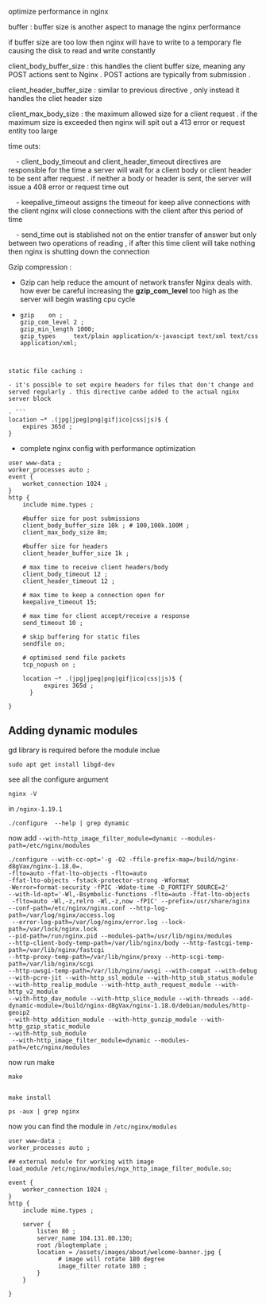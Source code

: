 optimize performance in nginx

buffer : buffer size is another aspect to manage the nginx  performance 

if buffer size are too low  then nginx will have to write to a temporary fle causing the disk to read  and write constantly

client_body_buffer_size : this handles the client buffer size, meaning any POST actions sent to Nginx . POST actions are typically from submission .

client_header_buffer_size : similar to previous directive , only instead it handles the cliet header size 

client_max_body_size : the maximum allowed size for a  client request . if the maximum size is exceeded then nginx will spit out a 413 error or request entity too large 

time outs:

    - client_body_timeout and client_header_timeout directives are responsible for the time a server will wait for a client body or client header to be sent after request . if neither a body or header is sent, the server will issue a 408 error or request time out  

    - keepalive_timeout  assigns the timeout for keep alive connections with the client nginx will close connections with the client after this period of time

    - send_time out is stablished not on the entier transfer of answer but only between two operations of reading , if after this time client will take  nothing then nginx is shutting down the connection

Gzip compression :

- Gzip can help reduce the amount of network transfer Nginx deals with. how ever be careful increasing the **gzip_com_level** too high as the server will begin wasting cpu cycle 

- ```
  gzip    on ;
  gzip_com_level 2 ;
  gzip_min_length 1000;
  gzip_types     text/plain application/x-javascipt text/xml text/css application/xml;
  ```

```
 

static file caching :

- it's possible to set expire headers for files that don't change and served regularly . this directive canbe added to the actual nginx server block

- ```
location ~* .(jpg|jpeg|png|gif|ico|css|js)$ {
    expires 365d ;
}
```

- complete nginx config with performance optimization 

```
user www-data ;
worker_processes auto ;
event {
    worket_connection 1024 ;
}
http {
    include mime.types ;
    
    #buffer size for post submissions 
    client_body_buffer_size 10k ; # 100,100k.100M ;
    client_max_body_size 8m;

    #buffer size for headers 
    client_header_buffer_size 1k ;

    # max time to receive client headers/body 
    client_body_timeout 12 ;
    client_header_timeout 12 ;
    
    # max time to keep a connection open for 
    keepalive_timeout 15;

    # max time for client accept/receive a response 
    send_timeout 10 ;
    
    # skip buffering for static files 
    sendfile on;
    
    # optimised send file packets
    tcp_nopush on ;

    location ~* .(jpg|jpeg|png|gif|ico|css|js)$ {
          expires 365d ;
      }

}
```

## Adding dynamic modules

gd library is required before the module inclue 

```
sudo apt get install libgd-dev
```

see all the configure argument 

```
nginx -V
```

in `/nginx-1.19.1`

```
./configure  --help | grep dynamic 
```

now add `--with-http_image_filter_module=dynamic --modules-path=/etc/nginx/modules` 

```
./configure --with-cc-opt='-g -O2 -ffile-prefix-map=/build/nginx-d8gVax/nginx-1.18.0=. 
-flto=auto -ffat-lto-objects -flto=auto 
-ffat-lto-objects -fstack-protector-strong -Wformat 
-Werror=format-security -fPIC -Wdate-time -D_FORTIFY_SOURCE=2' 
--with-ld-opt='-Wl,-Bsymbolic-functions -flto=auto -ffat-lto-objects
 -flto=auto -Wl,-z,relro -Wl,-z,now -fPIC' --prefix=/usr/share/nginx 
--conf-path=/etc/nginx/nginx.conf --http-log-path=/var/log/nginx/access.log
 --error-log-path=/var/log/nginx/error.log --lock-path=/var/lock/nginx.lock 
--pid-path=/run/nginx.pid --modules-path=/usr/lib/nginx/modules 
--http-client-body-temp-path=/var/lib/nginx/body --http-fastcgi-temp-path=/var/lib/nginx/fastcgi 
--http-proxy-temp-path=/var/lib/nginx/proxy --http-scgi-temp-path=/var/lib/nginx/scgi 
--http-uwsgi-temp-path=/var/lib/nginx/uwsgi --with-compat --with-debug 
--with-pcre-jit --with-http_ssl_module --with-http_stub_status_module 
--with-http_realip_module --with-http_auth_request_module --with-http_v2_module 
--with-http_dav_module --with-http_slice_module --with-threads --add-dynamic-module=/build/nginx-d8gVax/nginx-1.18.0/debian/modules/http-geoip2 
--with-http_addition_module --with-http_gunzip_module --with-http_gzip_static_module 
--with-http_sub_module
 --with-http_image_filter_module=dynamic --modules-path=/etc/nginx/modules
```

now run make 

```
make


make install
```

```
ps -aux | grep nginx 
```

now you can find the module in `/etc/nginx/modules`

```
user www-data ;
worker_processes auto ;

## external module for working with image
load_module /etc/nginx/modules/ngx_http_image_filter_module.so;

event {
    worker_connection 1024 ;
}
http {
    include mime.types ;
    
    server {
        listen 80 ;
        server_name 104.131.80.130; 
        root /blogtemplate ;
        location = /assets/images/about/welcome-banner.jpg {
              # image will rotate 180 degree
              image_filter rotate 180 ;
        }
    }

}
```
